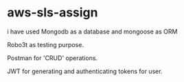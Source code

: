 # aws-sls-assign
i have used Mongodb as a database and mongoose as ORM

Robo3t as testing purpose.

Postman for 'CRUD' operations.

JWT for generating and authenticating tokens for user.


